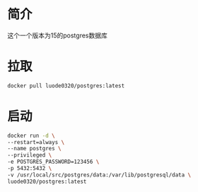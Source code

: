 # 简介

这个一个版本为15的postgres数据库

# 拉取

```sh
docker pull luode0320/postgres:latest
```

# 启动

```sh
docker run -d \
--restart=always \
--name postgres \
--privileged \
-e POSTGRES_PASSWORD=123456 \
-p 5432:5432 \
-v /usr/local/src/postgres/data:/var/lib/postgresql/data \
luode0320/postgres:latest
```

